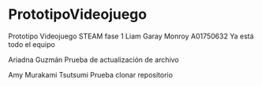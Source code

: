 # PrototipoVideojuego
 Prototipo Videojuego STEAM fase 1 
Liam Garay Monroy A01750632 
Ya está todo el equipo

Ariadna Guzmán
Prueba de actualización de archivo

Amy Murakami Tsutsumi 
Prueba clonar repositorio